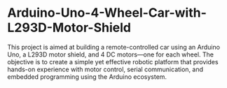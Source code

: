 # Arduino-Uno-4-Wheel-Car-with-L293D-Motor-Shield
This project is aimed at building a remote-controlled car using an Arduino Uno, a L293D motor shield, and 4 DC motors—one for each wheel. The objective is to create a simple yet effective robotic platform that provides hands-on experience with motor control, serial communication, and embedded programming using the Arduino ecosystem.
